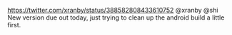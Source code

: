 https://twitter.com/xranby/status/388582808433610752 @xranby @shi New version due out today, just trying to clean up the android build a little first.